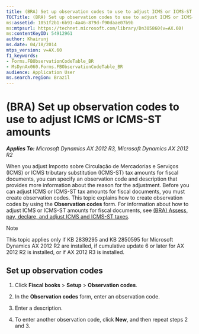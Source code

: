 ```yaml
---
title: (BRA) Set up observation codes to use to adjust ICMS or ICMS-ST amounts
TOCTitle: (BRA) Set up observation codes to use to adjust ICMS or ICMS-ST amounts
ms:assetid: 1051f2b1-6b91-4a46-879d-f90daae07b9b
ms:mtpsurl: https://technet.microsoft.com/library/Dn305860(v=AX.60)
ms:contentKeyID: 54912961
author: Khairunj
ms.date: 04/18/2014
mtps_version: v=AX.60
f1_keywords:
- Forms.FBObservationCodeTable_BR
- MsDynAx060.Forms.FBObservationCodeTable_BR
audience: Application User
ms.search.region: Brazil
---
```


# (BRA) Set up observation codes to use to adjust ICMS or ICMS-ST amounts 


_**Applies To:** Microsoft Dynamics AX 2012 R3, Microsoft Dynamics AX 2012 R2_

When you adjust Imposto sobre Circulação de Mercadorias e Serviços (ICMS) or ICMS tributary substitution (ICMS-ST) tax amounts for fiscal documents, you can specify an observation code and description that provides more information about the reason for the adjustment. Before you can adjust ICMS or ICMS-ST tax amounts for fiscal documents, you must create observation codes. This topic explains how to create observation codes by using the **Observation codes** form. For information about how to adjust ICMS or ICMS-ST amounts for fiscal documents, see [(BRA) Assess, pay, declare, and adjust ICMS and ICMS-ST taxes](bra-assess-pay-declare-and-adjust-icms-and-icms-st-taxes.md).


> [!NOTE]
> <P>This topic applies only if KB 2839295 and KB 2850595 for Microsoft Dynamics AX 2012 R2 are installed, if cumulative update 6 or later for AX 2012 R2 is installed, or if AX 2012 R3 is installed.</P>



## Set up observation codes

1.  Click **Fiscal books** \> **Setup** \> **Observation codes**.

2.  In the **Observation codes** form, enter an observation code.

3.  Enter a description.

4.  To enter another observation code, click **New**, and then repeat steps 2 and 3.

  


